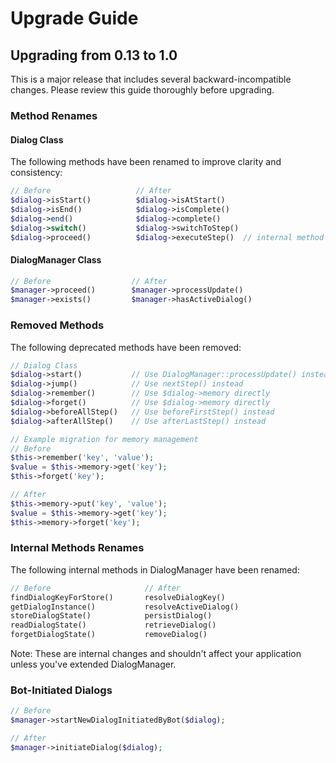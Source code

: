 # Upgrade Guide

## Upgrading from 0.13 to 1.0

This is a major release that includes several backward-incompatible changes. Please review this guide thoroughly before upgrading.

### Method Renames

#### Dialog Class

The following methods have been renamed to improve clarity and consistency:

```php
// Before                   // After
$dialog->isStart()          $dialog->isAtStart()
$dialog->isEnd()            $dialog->isComplete()
$dialog->end()              $dialog->complete()
$dialog->switch()           $dialog->switchToStep()
$dialog->proceed()          $dialog->executeStep()  // internal method
```

#### DialogManager Class

```php
// Before                  // After
$manager->proceed()        $manager->processUpdate()
$manager->exists()         $manager->hasActiveDialog()
```

### Removed Methods

The following deprecated methods have been removed:

```php
// Dialog Class
$dialog->start()           // Use DialogManager::processUpdate() instead
$dialog->jump()            // Use nextStep() instead
$dialog->remember()        // Use $dialog->memory directly
$dialog->forget()          // Use $dialog->memory directly
$dialog->beforeAllStep()   // Use beforeFirstStep() instead
$dialog->afterAllStep()    // Use afterLastStep() instead

// Example migration for memory management
// Before
$this->remember('key', 'value');
$value = $this->memory->get('key');
$this->forget('key');

// After
$this->memory->put('key', 'value');
$value = $this->memory->get('key');
$this->memory->forget('key');
```

### Internal Methods Renames

The following internal methods in DialogManager have been renamed:

```php
// Before                     // After
findDialogKeyForStore()       resolveDialogKey()
getDialogInstance()           resolveActiveDialog()
storeDialogState()            persistDialog()
readDialogState()             retrieveDialog()
forgetDialogState()           removeDialog()
```

Note: These are internal changes and shouldn't affect your application unless you've extended DialogManager.

### Bot-Initiated Dialogs

```php
// Before
$manager->startNewDialogInitiatedByBot($dialog);

// After
$manager->initiateDialog($dialog);
```
